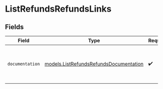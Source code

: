 # ListRefundsRefundsLinks


## Fields

| Field                                                                                  | Type                                                                                   | Required                                                                               | Description                                                                            |
| -------------------------------------------------------------------------------------- | -------------------------------------------------------------------------------------- | -------------------------------------------------------------------------------------- | -------------------------------------------------------------------------------------- |
| `documentation`                                                                        | [models.ListRefundsRefundsDocumentation](../models/listrefundsrefundsdocumentation.md) | :heavy_check_mark:                                                                     | The URL to the generic Mollie API error handling guide.                                |